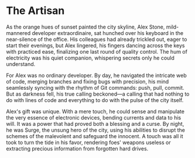 # The Artisan

As the orange hues of sunset painted the city skyline, Alex Stone, mild-mannered developer extraordinaire, sat hunched over his keyboard in the near-silence of the office. His colleagues had already trickled out, eager to start their evenings, but Alex lingered, his fingers dancing across the keys with practiced ease, finalizing one last round of quality control. The hum of electricity was his quiet companion, whispering secrets only he could understand.

For Alex was no ordinary developer. By day, he navigated the intricate web of code, merging branches and fixing bugs with precision, his mind seamlessly syncing with the rhythm of Git commands: push, pull, commit. But as darkness fell, his true calling beckoned—a calling that had nothing to do with lines of code and everything to do with the pulse of the city itself.

Alex's gift was unique. With a mere touch, he could sense and manipulate the very essence of electronic devices, bending currents and data to his will. It was a power that had proved both a blessing and a curse. By night, he was Surge, the unsung hero of the city, using his abilities to disrupt the schemes of the malevolent and safeguard the innocent. A touch was all it took to turn the tide in his favor, rendering foes' weapons useless or extracting precious information from forgotten hard drives.
